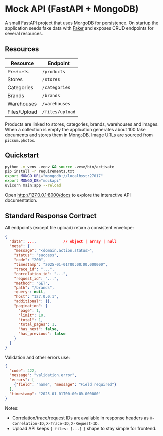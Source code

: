 # Mock API (FastAPI + MongoDB)

A small FastAPI project that uses MongoDB for persistence. On startup the
application seeds fake data with [Faker](https://faker.readthedocs.io/) and
exposes CRUD endpoints for several resources.

## Resources

| Resource   | Endpoint      |
|------------|---------------|
| Products   | `/products`   |
| Stores     | `/stores`     |
| Categories | `/categories` |
| Brands     | `/brands`     |
| Warehouses | `/warehouses` |
| Files/Upload | `/files/upload` |

Products are linked to stores, categories, brands, warehouses and images. When
a collection is empty the application generates about 100 fake documents and
stores them in MongoDB. Image URLs are sourced from `picsum.photos`.

## Quickstart

```bash
python -m venv .venv && source .venv/bin/activate
pip install -r requirements.txt
export MONGO_URL="mongodb://localhost:27017"
export MONGO_DB="mockapi"
uvicorn main:app --reload
```

Open http://127.0.0.1:8000/docs to explore the interactive API documentation.

## Standard Response Contract

All endpoints (except file upload) return a consistent envelope:

```json
{
  "data": ...,            // object | array | null
  "meta": {
    "message": "<domain.action.status>",
    "status": "success",
    "code": "200",
    "timestamp": "2025-01-01T00:00:00.000000",
    "trace_id": "...",
    "correlation_id": "...",
    "request_id": "...",
    "method": "GET",
    "path": "/brands",
    "query": null,
    "host": "127.0.0.1",
    "additional": {},
    "pagination": {
      "page": 1,
      "limit": 10,
      "total": 1,
      "total_pages": 1,
      "has_next": false,
      "has_previous": false
    }
  }
}
```

Validation and other errors use:

```json
{
  "code": 422,
  "message": "validation.error",
  "errors": [
    {"field": "name", "message": "Field required"}
  ],
  "timestamp": "2025-01-01T00:00:00.000000"
}
```

Notes:
- Correlation/trace/request IDs are available in response headers as `X-Correlation-ID`, `X-Trace-ID`, `X-Request-ID`.
- Upload API keeps `{ files: [...] }` shape to stay simple for frontend.
